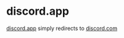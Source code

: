 # discord.app

[discord.app](https://discord.app) simply redirects to [discord.com](https://discord.com)

